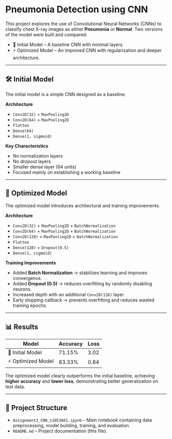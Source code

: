 # Pneumonia Detection using CNN

This project explores the use of Convolutional Neural Networks (CNNs) to classify chest X-ray images as either **Pneumonia** or **Normal**. Two versions of the model were built and compared:

- 📄 Initial Model – A baseline CNN with minimal layers.
- ⚡ Optimized Model – An improved CNN with regularization and deeper architecture.

---

## 🛠️ Initial Model

The initial model is a simple CNN designed as a baseline.

**Architecture**
- `Conv2D(32)` + `MaxPooling2D`
- `Conv2D(64)` + `MaxPooling2D`
- `Flatten`
- `Dense(64)`
- `Dense(1, sigmoid)`

**Key Characteristics**
- No normalization layers
- No dropout layers
- Smaller dense layer (64 units)
- Focused mainly on establishing a working baseline

---

## 🚀 Optimized Model

The optimized model introduces architectural and training improvements.

**Architecture**
- `Conv2D(32)` + `MaxPooling2D` + `BatchNormalization`
- `Conv2D(64)` + `MaxPooling2D` + `BatchNormalization`
- `Conv2D(128)` + `MaxPooling2D` + `BatchNormalization`
- `Flatten`
- `Dense(128)` + `Dropout(0.5)`
- `Dense(1, sigmoid)`

**Training Improvements**
- Added **Batch Normalization** → stabilizes learning and improves convergence.
- Added **Dropout (0.5)** → reduces overfitting by randomly disabling neurons.
- Increased depth with an additional `Conv2D(128)` layer.
- Early stopping callback → prevents overfitting and reduces wasted training epochs.

---

## 📊 Results

| Model            | Accuracy | Loss  |
|------------------|----------|-------|
| 📄 Initial Model | 71.15%   | 3.02  |
| ⚡ Optimized Model | 83.33%   | 0.84  |

The optimized model clearly outperforms the initial baseline, achieving **higher accuracy** and **lower loss**, demonstrating better generalization on test data.

---

## 📂 Project Structure

- `Assignment3_CNN_s1053601.ipynb` – Main notebook containing data preprocessing, model building, training, and evaluation.
- `README.md` – Project documentation (this file).
